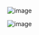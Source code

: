 ![image](https://user-images.githubusercontent.com/94214892/143288501-68827b13-b2bb-4062-ada2-e80aea63e0f2.png)


![image](https://user-images.githubusercontent.com/94214892/143288585-84970d22-87a1-4044-8d36-e78b599f212b.png)
